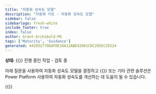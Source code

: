 ```yaml
---
title: "자동화 성숙도 모델"
description: "자동화 키트 - 자동화 성숙도 모델"
sidebar: false
sidebarlogo: fresh-white
include_footer: true
index: false
author: Grant-Archibald-MS
tags: ['Maturity', 'Guidance']
generated: 442032770DAFDE16A12ABE42001CDC205EC35524
---
```


**상태:** {{<externalImage src="https://github.githubassets.com/images/icons/emoji/unicode/1f6a7.png" size="16x16" text="Construction Icon">}} 진행 중인 작업 - 검토 중

아래 질문을 사용하여 자동화 성숙도 모델을 결정하고 {{<product-name>}} 또는 기타 관련 솔루션은 Power Platform 사용하여 자동화 성숙도를 개선하는 데 도움이 될 수 있습니다.

{{<questions name="/content/ko/automation-maturity-model.json" completed="" showNavigationButtons="false" locale="ko">}}
